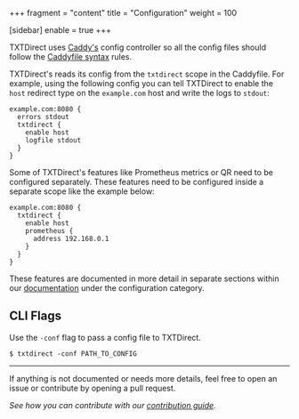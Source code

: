 +++
fragment = "content"
title = "Configuration"
weight = 100

[sidebar]
  enable = true
+++

TXTDirect uses [Caddy's](https://caddyserver.com) config controller so all the config files should follow the [Caddyfile syntax](https://caddyserver.com/v1/tutorial/caddyfile) rules.

TXTDirect's reads its config from the `txtdirect` scope in the Caddyfile. For example, using the following config you can tell TXTDirect to enable the `host` redirect type on the `example.com` host and write the logs to `stdout`:

```
example.com:8080 {
  errors stdout
  txtdirect {
    enable host
    logfile stdout
  }
}
```

Some of TXTDirect's features like Prometheus metrics or QR need to be configured separately.
These features need to be configured inside a separate scope like the example below:

```
example.com:8080 {
  txtdirect {
    enable host
    prometheus {
      address 192.168.0.1
    }
  }
}
```

These features are documented in more detail in separate sections within our
[documentation](/docs/config) under the configuration category.

## CLI Flags

Use the `-conf` flag to pass a config file to TXTDirect.

```
$ txtdirect -conf PATH_TO_CONFIG
```

---

If anything is not documented or needs more details, feel free to open an issue or contribute by opening a pull request.

_See how you can contribute with our [contribution guide](https://github.com/txtdirect/website/CONTRIBUTING.md)._
